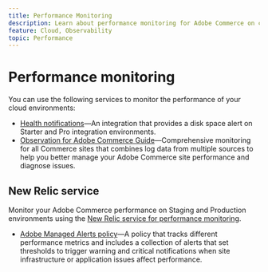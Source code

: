 ```yaml
---
title: Performance Monitoring
description: Learn about performance monitoring for Adobe Commerce on cloud infrastructure.
feature: Cloud, Observability
topic: Performance
---
```

# Performance monitoring

You can use the following services to monitor the performance of your cloud environments:

- [Health notifications](../integrations/health-notifications.md)—An integration that provides a disk space alert on Starter and Pro integration environments.
- [Observation for Adobe Commerce Guide](https://experienceleague.adobe.com/docs/commerce-operations/tools/observation-for-adobe-commerce/intro.html)—Comprehensive monitoring for all Commerce sites that combines log data from multiple sources to help you better manage your Adobe Commerce site performance and diagnose issues.

## New Relic service

Monitor your Adobe Commerce performance on Staging and Production environments using the [New Relic service for performance monitoring](new-relic-service.md).

- [Adobe Managed Alerts policy](investigate-performance.md#monitor-performance-with-managed-alerts)—A policy that tracks different performance metrics and includes a collection of alerts that set thresholds to trigger warning and critical notifications when site infrastructure or application issues affect performance.

